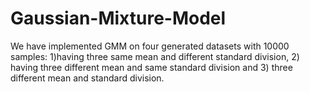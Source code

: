 # Gaussian-Mixture-Model
We have implemented GMM on four generated datasets with 10000 samples: 1)having three same mean and different standard division, 2) having three different mean and same standard division and 3) three different mean and standard division.
